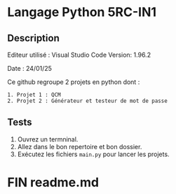 #  Langage Python 5RC-IN1

## Description

Editeur utilisé : Visual Studio Code
Version: 1.96.2

Date : 24/01/25

Ce github regroupe 2 projets en python dont : 

    1. Projet 1 : QCM
    2. Projet 2 : Générateur et testeur de mot de passe

## Tests

1. Ouvrez un termninal.
2. Allez dans le bon repertoire et bon dossier.
3. Exécutez les fichiers `main.py` pour lancer les projets.

#  FIN readme.md